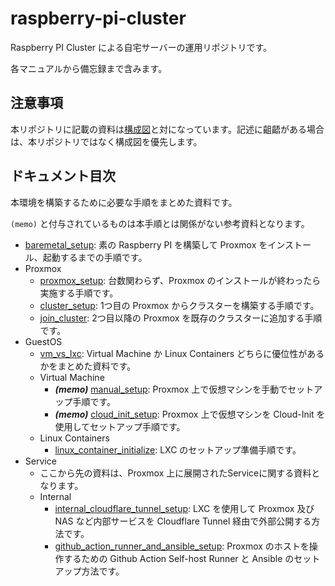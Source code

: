 # raspberry-pi-cluster

Raspberry PI Cluster による自宅サーバーの運用リポジトリです。

各マニュアルから備忘録まで含みます。

## 注意事項

本リポジトリに記載の資料は[構成図](https://miro.com/app/board/uXjVOnZ07F0=/?share_link_id=902050965289)と対になっています。記述に齟齬がある場合は、本リポジトリではなく構成図を優先します。

## ドキュメント目次

本環境を構築するために必要な手順をまとめた資料です。

`(memo)` と付与されているものは本手順とは関係がない参考資料となります。

- [baremetal_setup](/documents/baremetal_setup/README.md): 素の Raspberry PI を構築して Proxmox をインストール、起動するまでの手順です。
- Proxmox
  - [proxmox_setup](/documents/proxmox_setup/README.md): 台数関わらず、Proxmox のインストールが終わったら実施する手順です。
  - [cluster_setup](/documents/proxmox_setup/cluster_setup/README.md): 1つ目の Proxmox からクラスターを構築する手順です。
  - [join_cluster](/documents/proxmox_setup/join_cluster/README.md): 2つ目以降の Proxmox を既存のクラスターに追加する手順です。
- GuestOS
  - [vm_vs_lxc](./documents/guest_os/vm_vs_lxc/README.md): Virtual Machine か Linux Containers どちらに優位性があるかをまとめた資料です。
  - Virtual Machine
    - ***(memo)*** [manual_setup](/documents/guest_os/virtual_machine_setup/manual_setup/README.md): Proxmox 上で仮想マシンを手動でセットアップ手順です。
    - ***(memo)*** [cloud_init_setup](/documents/guest_os/virtual_machine_setup/cloud_init_setup/README.md): Proxmox 上で仮想マシンを Cloud-Init を使用してセットアップ手順です。
  - Linux Containers
    - [linux_container_initialize](/documents/guest_os/linux_container/linux_container_initialize/README.md): LXC のセットアップ準備手順です。
- Service
  - ここから先の資料は、Proxmox 上に展開されたServiceに関する資料となります。
  - Internal
    - [internal_cloudflare_tunnel_setup](/documents/service/internal/internal_cloudflare_tunnel_setup/README.md): LXC を使用して Proxmox 及び NAS など内部サービスを Cloudflare Tunnel 経由で外部公開する方法です。
    - [github_action_runner_and_ansible_setup](/documents/service/internal/github_action_runner_and_ansible_setup/README.md): Proxmox のホストを操作するための Github Action Self-host Runner と Ansible のセットアップ方法です。

